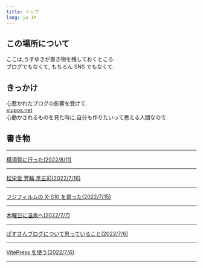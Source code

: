 ```yaml
---
title: トップ
lang: ja-JP
---
```


## この場所について

ここは,うすゆきが書き物を残しておくところ.  
ブログでもなくて, もちろん SNS でもなくて.

## きっかけ

心惹かれたブログの影響を受けて.  
[xiupos.net](https://xiupos.net/)  
心動かされるものを見た時に,自分も作りたいって思える人間なので.

## 書き物

<hr>

[横須賀に行った(2022/8/11)](/yokosuka)

<hr>

[松栄堂 芳輪 京五彩(2022/7/16)](/kyogosai)

<hr>

[フジフィルムの X-S10 を買った(2022/7/15)](/fujixs10)

<hr>

[木曜日に温泉へ(2022/7/7)](/sakura_spring)

<hr>

[ぽすさんブログについて思っていること(2022/7/6)](/xiupos)

<hr>

[VitePress を使う(2022/7/6)](/first)

<hr>
